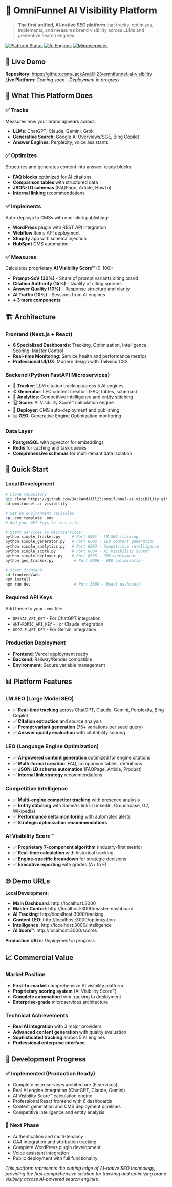 # 🎯 OmniFunnel AI Visibility Platform

> **The first unified, AI-native SEO platform** that tracks, optimizes, implements, and measures brand visibility across LLMs and generative search engines.

[![Platform Status](https://img.shields.io/badge/Status-Production%20Ready-green)]()
[![AI Engines](https://img.shields.io/badge/AI%20Engines-5%20Integrated-blue)]()
[![Microservices](https://img.shields.io/badge/Architecture-6%20Microservices-purple)]()

## 🚀 **Live Demo**

**Repository**: https://github.com/JackAndJill23/omnifunnel-ai-visibility  
**Live Platform**: *Coming soon - Deployment in progress*

## 🎯 **What This Platform Does**

### **✅ Tracks** 
Measures how your brand appears across:
- **LLMs**: ChatGPT, Claude, Gemini, Grok
- **Generative Search**: Google AI Overviews/SGE, Bing Copilot  
- **Answer Engines**: Perplexity, voice assistants

### **✅ Optimizes**
Structures and generates content into answer-ready blocks:
- **FAQ blocks** optimized for AI citations
- **Comparison tables** with structured data
- **JSON-LD schemas** (FAQPage, Article, HowTo)
- **Internal linking** recommendations

### **✅ Implements** 
Auto-deploys to CMSs with one-click publishing:
- **WordPress** plugin with REST API integration
- **Webflow** Items API deployment
- **Shopify** app with schema injection
- **HubSpot** CMS automation

### **✅ Measures**
Calculates proprietary **AI Visibility Score™** (0-100):
- **Prompt-SoV (30%)** - Share of prompt variants citing brand
- **Citation Authority (15%)** - Quality of citing sources
- **Answer Quality (10%)** - Response structure and clarity
- **AI Traffic (10%)** - Sessions from AI engines
- **+ 3 more components**

## 🏗️ **Architecture**

### **Frontend** (Next.js + React)
- **6 Specialized Dashboards**: Tracking, Optimization, Intelligence, Scoring, Master Control
- **Real-time Monitoring**: Service health and performance metrics
- **Professional UI/UX**: Modern design with Tailwind CSS

### **Backend** (Python FastAPI Microservices)
- 🎯 **Tracker**: LLM citation tracking across 5 AI engines
- ⚙️ **Generator**: LEO content creation (FAQ, tables, schemas)
- 🧠 **Analytics**: Competitive intelligence and entity stitching
- 🏆 **Score**: AI Visibility Score™ calculation engine
- 🚀 **Deployer**: CMS auto-deployment and publishing
- 📊 **GEO**: Generative Engine Optimization monitoring

### **Data Layer**
- **PostgreSQL** with pgvector for embeddings
- **Redis** for caching and task queues
- **Comprehensive schemas** for multi-tenant data isolation

## 🔧 **Quick Start**

### **Local Development**
```bash
# Clone repository
git clone https://github.com/JackAndJill23/omnifunnel-ai-visibility.git
cd omnifunnel-ai-visibility

# Set up environment variables
cp .env.template .env
# Add your API keys to .env file

# Start services (6 microservices)
python simple_tracker.py     # Port 8001 - LM SEO tracking
python simple_generator.py   # Port 8002 - LEO content generation  
python simple_analytics.py   # Port 8003 - Competitive intelligence
python simple_score.py       # Port 8004 - AI Visibility Score™
python simple_deployer.py    # Port 8005 - CMS deployment
python geo_tracker.py         # Port 8006 - GEO optimization

# Start frontend
cd frontend/web
npm install
npm run dev                   # Port 3000 - React dashboard
```

### **Required API Keys**
Add these to your `.env` file:
- `OPENAI_API_KEY` - For ChatGPT integration
- `ANTHROPIC_API_KEY` - For Claude integration  
- `GOOGLE_API_KEY` - For Gemini integration

### **Production Deployment**
- **Frontend**: Vercel deployment ready
- **Backend**: Railway/Render compatible
- **Environment**: Secure variable management

## 📊 **Platform Features**

### **LM SEO (Large Model SEO)**
- ✅ **Real-time tracking** across ChatGPT, Claude, Gemini, Perplexity, Bing Copilot
- ✅ **Citation extraction** and source analysis
- ✅ **Prompt variant generation** (75+ variations per seed query)
- ✅ **Answer quality evaluation** with citatability scoring

### **LEO (Language Engine Optimization)**  
- ✅ **AI-powered content generation** optimized for engine citations
- ✅ **Multi-format creation**: FAQ, comparison tables, definitions
- ✅ **JSON-LD schema automation** (FAQPage, Article, Product)
- ✅ **Internal link strategy** recommendations

### **Competitive Intelligence**
- ✅ **Multi-engine competitor tracking** with presence analysis
- ✅ **Entity stitching** with SameAs links (LinkedIn, Crunchbase, G2, Wikipedia)
- ✅ **Performance delta monitoring** with automated alerts
- ✅ **Strategic optimization recommendations**

### **AI Visibility Score™**
- ✅ **Proprietary 7-component algorithm** (industry-first metric)
- ✅ **Real-time calculation** with historical tracking  
- ✅ **Engine-specific breakdown** for strategic decisions
- ✅ **Executive reporting** with grades (A+ to F)

## 🌐 **Demo URLs**

**Local Development:**
- **Main Dashboard**: http://localhost:3000
- **Master Control**: http://localhost:3000/master-dashboard
- **AI Tracking**: http://localhost:3000/tracking
- **Content LEO**: http://localhost:3000/optimization
- **Intelligence**: http://localhost:3000/intelligence
- **AI Score™**: http://localhost:3000/scores

**Production URLs:** *Deployment in progress*

## 📈 **Commercial Value**

### **Market Position**
- **First-to-market** comprehensive AI visibility platform
- **Proprietary scoring system** (AI Visibility Score™)
- **Complete automation** from tracking to deployment
- **Enterprise-grade** microservices architecture

### **Technical Achievements**
- **Real AI integration** with 3 major providers
- **Advanced content generation** with quality evaluation
- **Sophisticated tracking** across 5 AI engines
- **Professional enterprise interface**

## 🔄 **Development Progress**

### **✅ Implemented (Production Ready)**
- Complete microservices architecture (6 services)
- Real AI engine integration (ChatGPT, Claude, Gemini)
- AI Visibility Score™ calculation engine
- Professional React frontend with 6 dashboards
- Content generation and CMS deployment pipelines
- Competitive intelligence and entity analysis

### **🔄 Next Phase**
- Authentication and multi-tenancy
- GA4 integration and attribution tracking
- Complete WordPress plugin development
- Voice assistant integration
- Public deployment with full functionality

*This platform represents the cutting edge of AI-native SEO technology, providing the first comprehensive solution for tracking and optimizing brand visibility across AI-powered search engines.*

